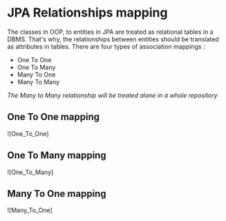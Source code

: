 # JPA Relationships mapping

The classes in OOP, to entities in JPA are treated as relational tables in a DBMS. That's why, the relationships between entities should be translated as attributes in tables. 
There are four types of association mappings :
<ul>
<li>One To One </li>
<li>One To Many </li>
<li>Many To One </li>
<li>Many To Many </li>
</ul>
<i>The Many to Many relationship will be treated alone in a whole repository</i>

<h2> One To One mapping </h2>

![One_To_One]

<h2> One To Many mapping </h2>

![One_To_Many]

<h2> Many To One mapping </h2>

![Many_To_One]


